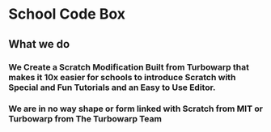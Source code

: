 # School Code Box
## What we do
### We Create a Scratch Modification Built from Turbowarp that makes it 10x easier for schools to introduce Scratch with Special and Fun Tutorials and an Easy to Use Editor.
### We are in no way shape or form linked with Scratch from MIT or Turbowarp from The Turbowarp Team

